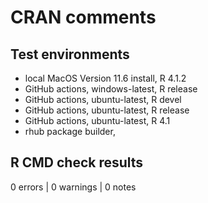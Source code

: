 # CRAN comments

## Test environments

- local MacOS Version 11.6 install, R 4.1.2
- GitHub actions, windows-latest, R release
- GitHub actions, ubuntu-latest, R devel
- GitHub actions, ubuntu-latest, R release
- GitHub actions, ubuntu-latest, R 4.1
- rhub package builder,  

## R CMD check results

0 errors | 0 warnings | 0 notes
